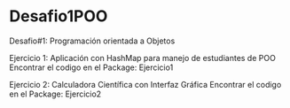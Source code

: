 # Desafio1POO
Desafio#1: Programación orientada a Objetos

Ejercicio 1: Aplicación con HashMap para manejo de estudiantes de 
POO
Encontrar el codigo en el Package: Ejercicio1

Ejercicio 2: Calculadora Científica con Interfaz Gráfica
Encontrar el codigo en el Package: Ejercicio2
